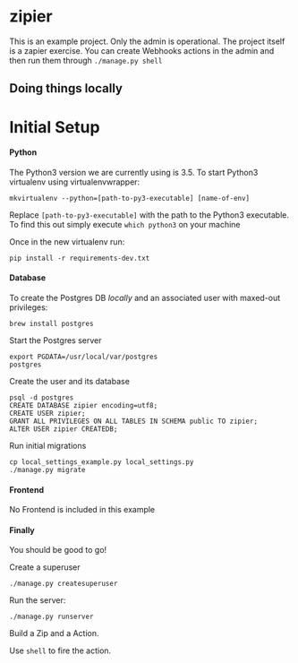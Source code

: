 # zipier

This is an example project. Only the admin is operational. The project itself is a zapier exercise. You can create Webhooks actions in the admin and then run them through `./manage.py shell`

## Doing things locally

Initial Setup
==

#### Python

The Python3 version we are currently using is 3.5.
To start Python3 virtualenv using virtualenvwrapper:

```
mkvirtualenv --python=[path-to-py3-executable] [name-of-env]
```

Replace `[path-to-py3-executable]` with the path to the Python3 executable.
To find this out simply execute `which python3` on your machine

Once in the new virtualenv run:

```
pip install -r requirements-dev.txt
```

#### Database

To create the Postgres DB *locally* and an associated user with maxed-out privileges:

```
brew install postgres
```

Start the Postgres server

```
export PGDATA=/usr/local/var/postgres
postgres
```

Create the user and its database

```
psql -d postgres
CREATE DATABASE zipier encoding=utf8;
CREATE USER zipier;
GRANT ALL PRIVILEGES ON ALL TABLES IN SCHEMA public TO zipier;
ALTER USER zipier CREATEDB;
```

Run initial migrations
```
cp local_settings_example.py local_settings.py
./manage.py migrate
```

#### Frontend

No Frontend is included in this example


#### Finally

You should be good to go!

Create a superuser
```
./manage.py createsuperuser
```

Run the server:
```
./manage.py runserver
```

Build a Zip and a Action.

Use `shell` to fire the action.
